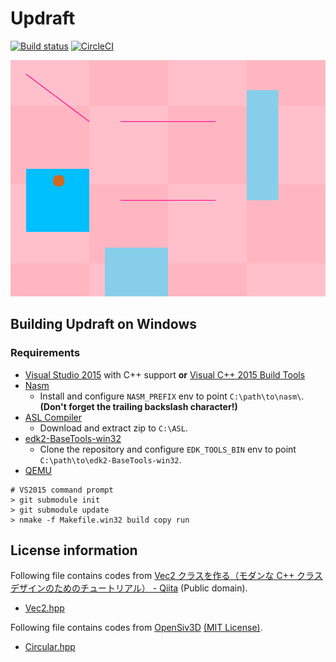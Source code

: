 # Updraft

[![Build status](https://ci.appveyor.com/api/projects/status/gdgm3pft3gcovlrh?svg=true)](https://ci.appveyor.com/project/prince0203/updraft)
[![CircleCI](https://circleci.com/gh/prince0203/Updraft.svg?style=svg)](https://circleci.com/gh/prince0203/Updraft)

![Screenshot](Screenshot.png)

## Building Updraft on Windows

### Requirements

* [Visual Studio 2015](https://www.microsoft.com/ja-jp/dev/products/visual-studio-2015.aspx) with C++ support **or** [Visual C++ 2015 Build Tools](https://landinghub.visualstudio.com/visual-cpp-build-tools)
* [Nasm](http://www.nasm.us/)
  * Install and configure `NASM_PREFIX` env to point `C:\path\to\nasm\`. **(Don't forget the trailing backslash character!)**
* [ASL Compiler](https://acpica.org/downloads/binary-tools)
  * Download and extract zip to `C:\ASL`.
* [edk2-BaseTools-win32](https://github.com/tianocore/edk2-BaseTools-win32)
  * Clone the repository and configure `EDK_TOOLS_BIN` env to point `C:\path\to\edk2-BaseTools-win32`.
* [QEMU](https://www.qemu.org/)

```shell
# VS2015 command prompt
> git submodule init
> git submodule update
> nmake -f Makefile.win32 build copy run
```

## License information

Following file contains codes from [Vec2 クラスを作る（モダンな C++ クラスデザインのためのチュートリアル） - Qiita](https://qiita.com/Reputeless/items/96226cfe1282a014b147) (Public domain).

* [Vec2.hpp](Utils/Vec2.hpp)

Following file contains codes from [OpenSiv3D](https://github.com/Siv3D/OpenSiv3D) [(MIT License)](https://github.com/Siv3D/OpenSiv3D/blob/master/LICENSE).

* [Circular.hpp](Utils/Circular.hpp)
